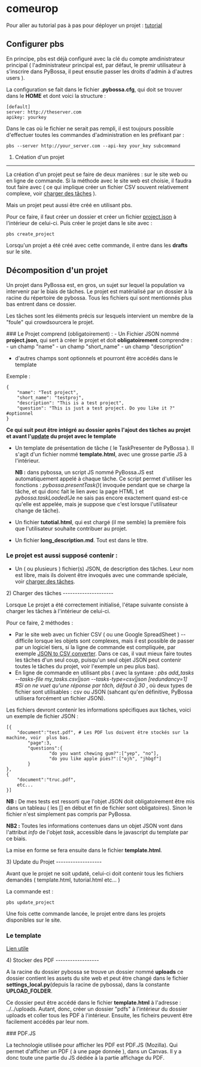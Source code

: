 comeurop
========

Pour aller au tutorial pas à pas pour déployer un projet : [tutorial](#tutorial)

Configurer pbs
--------------

En principe, pbs est déjà configuré avec la clé du compte amdinistrateur principal ( l'administrateur principal est, par défaut, le premir utilisateur à s'inscrire dans PyBossa, il peut ensutie passer les droits d'admin à d'autres users ).

La configuration se fait dans le fichier <b>.pybossa.cfg</b>, qui doit se trouver dans le <b>HOME</b> et dont voici la structure :

	[default]
	server: http://theserver.com
	apikey: yourkey

Dans le cas où le fichier ne serait pas rempli, il est toujours possible d'effectuer toutes les commandes d'administration en les préfixant par :

	pbs --server http://your_server.com --api-key your_key subcommand



1) Création d'un projet
-----------------------

La création d'un projet peut se faire de deux manières : sur le site web ou en ligne de commande. Si la méthode avec le site web est choisie, il faudra tout faire avec ( ce qui implique créer un fichier CSV souvent relativement complexe, voir [charger des tâches](#charger_des_taches) ).

Mais un projet peut aussi être créé en utilisant pbs. 

Pour ce faire, il faut créer un dossier et créer un fichier [project.json](#project.json) à l'intérieur de celui-ci.
Puis créer le projet dans le site avec :

	pbs create_project

Lorsqu'un projet a été créé avec cette commande, il entre dans les <b>drafts</b> sur le site.

## Décomposition d'un projet

Un projet dans PyBossa est, en gros, un sujet sur lequel la population va intervenir par le biais de tâches. Le projet est matérialisé par un dossier à la racine du répertoire de pybossa. Tous les fichiers qui sont mentionnés plus bas entrent dans ce dossier.

Les tâches sont les éléments précis sur lesquels intervient un membre de la "foule" qui crowdsourcera le projet.

<a name="ce_que_doit_contenir_un_projet"/>
### Le Projet comprend (obligatoirement) :

<a name="project.json"/>
- Un Fichier JSON nommé <b>project.json</b>, qui sert à créer le projet et doit <b>obligatoirement</b> comprendre :
  - un champ "name"
  - un champ "short_name"
  - un champ "description"

  - d'autres champs sont optionnels et pourront être accédés dans le template


Exemple :

	{
		"name": "Test project",
		"short_name": "testproj",
		"description": "This is a test project",
		"question": "This is just a test project. Do you like it ?" #optionnel
	}


<b> Ce qui suit peut être intégré au dossier après l'ajout des tâches au projet et avant l'[update](#update) du projet avec le template</b>

- Un template de présentation de tâche ( le TaskPresenter de PyBossa ). Il s'agit d'un fichier nommé <b>template.html</b>, avec une grosse partie JS à l'intérieur.

  <b>NB :</b> dans pybossa, un script JS nommé PyBossa.JS est automatiquement appelé à chaque tâche. Ce script permet d'utiliser les fonctions : <i>pybossa.presentTask()</i>( invoquée pendant que se charge la tâche, et qui donc fait le lien avec la page HTML ) et <i>pybossa.taskLoaded</i>(Je ne sais pas encore exactement quand est-ce qu'elle est appelée, mais je suppose que c'est lorsque l'utilisateur change de tâche).

- Un fichier <b>tutotial.html</b>, qui est chargé (il me semble) la première fois que  l'utilisateur souhaite contribuer au projet.
 
- Un fichier <b>long_description.md</b>. Tout est dans le titre.



### Le projet est aussi supposé contenir :

- Un ( ou plusieurs ) fichier(s) JSON, de description des tâches. Leur nom est libre, mais ils doivent être invoqués avec une commande spéciale, voir [charger des tâches](#charger_des_taches).



<a name="charger_des_taches"/>
2) Charger des tâches
---------------------

Lorsque Le projet a été correctement initialisé, l'étape suivante consiste à charger les tâches à l'intérieur de celui-ci.

Pour ce faire, 2 méthodes :

- Par le site web avec un fichier CSV ( ou une Google SpreadSheet ) -- difficile lorsque les objets sont complexes, mais il est possible de passer par un logiciel tiers, si la ligne de commande est compliquée, par exemple [JSON to CSV converter](https://json-csv.com/). Dans ce cas, il vaut mieux faire toutes les tâches d'un seul coup, puisqu'un seul objet JSON peut contenir toutes le tâches du projet, voir l'exemple un peu plus bas).
- En ligne de commande en utilisant pbs ( avec la syntaxe : <i>
	pbs add_tasks --tasks-file my_tasks.csv|json --tasks-type=csv|json [redundancy=1] #Si on ne vuet qu'une réponse par tâch, défaut à 30
	</i>, où deux types de fichier sont utilisables : csv ou JSON (sahcant qu'en définitive, PyBossa utilisera forcément un fichier JSON).

Les fichiers devront contenir les informations spécifiques aux tâches, voici un exemple de fichier JSON :

	[{
		"document":"test.pdf", # Les PDF lus doivent être stockés sur la machine, voir  plus bas.
        	"page":3,
        	"questions":{
               		"do you want chewing gum?":["yep", "no"],
               		"do you like apple pies?":["ojh", "jhbgf"]
        	}
	},
	{
		"document":"truc.pdf",
		etc...
	}]


<b>NB :</b> De mes tests est ressorti que l'objet JSON doit obligatoirement être mis dans un tableau ( les [] en début et fin de fichier sont obligatoires). Sinon le fichier n'est simplement pas compris par PyBossa.

<b>NB2 : </b> Toutes les informations contenues dans un objet JSON vont dans l'attribut <i>info</i> de l'objet <i>task</i>, accessible dans le javascript du template par ce biais.

La mise en forme se fera ensuite dans le fichier <b>template.html</b>.

<a name="update"/>
3) Update du Projet
-------------------

Avant que le projet ne soit updaté, celui-ci doit contenir tous les fichiers demandés ( template.html, tutorial.html etc... )

La commande est :

	pbs update_project

Une fois cette commande lancée, le projet entre dans les projets disponibles sur le site.



### Le template

[Lien utile](#https://stackoverflow.com/questions/25035717/pybossa-loading-and-presenting-tasks/25055844#25055844)




<a name="ou_stocker_PDF"/>
4) Stocker des PDF
------------------

A la racine du dossier pybossa se trouve un dossier nommé <b>uploads</b> ce dossier contient les assets du site web et peut être changé dans le fichier <b>settings_local.py</b>(depuis la racine de pybossa), dans la constante <b>UPLOAD_FOLDER</b>.

Ce dossier peut être accédé dans le fichier <b>template.html</b> à l'adresse : ../../uploads. Autant, donc, créer un dossier "pdfs" à l'intérieur du dossier uploads et coller tous les PDF à l'intérieur. Ensuite, les ficheirs peuvent être facilement accédés par leur nom.

### PDF.JS

La technologie utilisée pour afficher les PDF est PDF.JS (Mozilla). Qui permet d'afficher un PDF ( à une page donnée ), dans un Canvas. Il y a donc toute une partie du JS dédiée à la partie affichage du PDF.
